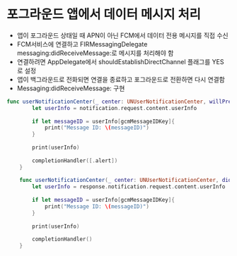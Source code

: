 # 포그라운드 앱에서 데이터 메시지 처리

- 앱이 포그라운드 상태일 때 APN이 아닌 FCM에서 데이터 전용 메시지를 직접 수신
- FCM서비스에 연결하고 FIRMessagingDelegate messaging:didReceiveMessage:로 메시지를 처리해야 함
- 연결하려면 AppDelegate에서 shouldEstablishDirectChannel 플래그를 YES로 설정
- 앱이 백그라운드로 전화되면 연결을 종료하고 포그라운드로 전환하면 다시 연결함
- Messaging:didReceiveMessage: 구현

```swift
func userNotificationCenter(_ center: UNUserNotificationCenter, willPresent notification: UNNotification, withCompletionHandler completionHandler: @escaping (UNNotificationPresentationOptions) -> Void) {
        let userInfo = notification.request.content.userInfo
        
        if let messageID = userInfo[gcmMessageIDKey]{
            print("Message ID: \(messageID)")
        }
        
        print(userInfo)
        
        completionHandler([.alert])
    }
    
    func userNotificationCenter(_ center: UNUserNotificationCenter, didReceive response: UNNotificationResponse, withCompletionHandler completionHandler: @escaping () -> Void) {
        let userInfo = response.notification.request.content.userInfo
        
        if let messageID = userInfo[gcmMessageIDKey]{
            print("Message ID: \(messageID)")
        }
        
        print(userInfo)
        
        completionHandler()
    }

```

